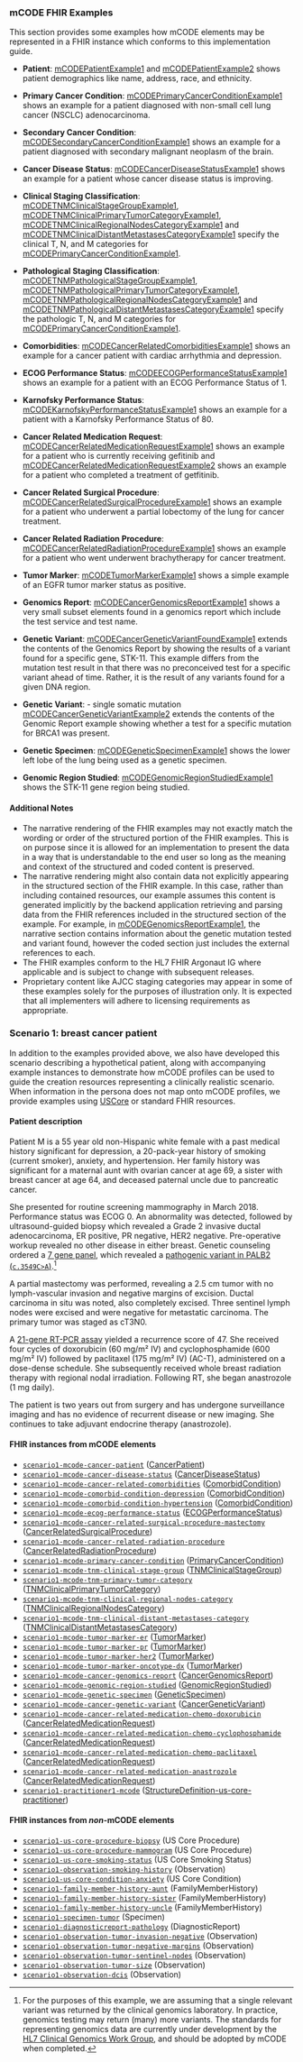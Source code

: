 ### mCODE FHIR Examples

This section provides some examples how mCODE elements may be represented in a FHIR instance which conforms to this implementation guide.

* **Patient**: <a href="Patient-mCODEPatientExample1.html">mCODEPatientExample1</a> and <a href="Patient-mCODEPatientExample2.html">mCODEPatientExample2</a>  shows patient demographics like name, address, race, and ethnicity.
* **Primary Cancer Condition**: <a href="Condition-mCODEPrimaryCancerConditionExample1.html">mCODEPrimaryCancerConditionExample1</a> shows an example for a patient diagnosed with non-small cell lung cancer (NSCLC) adenocarcinoma.
* **Secondary Cancer Condition**: <a href="Condition-mCODESecondaryCancerConditionExample1.html">mCODESecondaryCancerConditionExample1</a> shows an example for a patient diagnosed with secondary malignant neoplasm of the brain.
* **Cancer Disease Status**: <a href="Observation-mCODECancerDiseaseStatusExample1.html">mCODECancerDiseaseStatusExample1</a> shows an example for a patient whose cancer disease status is improving.
* **Clinical Staging Classification**: <a href="Observation-mCODETNMClinicalStageGroupExample1.html">mCODETNMClinicalStageGroupExample1</a>, <a href="Observation-mCODETNMClinicalPrimaryTumorCategoryExample1.html">mCODETNMClinicalPrimaryTumorCategoryExample1</a>, <a href="Observation-mCODETNMClinicalRegionalNodesCategoryExample1.html">mCODETNMClinicalRegionalNodesCategoryExample1</a> and <a href="Observation-mCODETNMClinicalDistantMetastasesCategoryExample1.html">mCODETNMClinicalDistantMetastasesCategoryExample1</a> specify the clinical T, N, and M categories for <a href="Condition-mCODEPrimaryCancerConditionExample1.html">mCODEPrimaryCancerConditionExample1</a>.

* **Pathological Staging Classification**: <a href="Observation-mCODETNMPathologicalStageGroupExample1.html">mCODETNMPathologicalStageGroupExample1</a>, <a href="Observation-mCODETNMPathologicalPrimaryTumorCategoryExample1.html">mCODETNMPathologicalPrimaryTumorCategoryExample1</a>, <a href="Observation-mCODETNMPathologicalRegionalNodesCategoryExample1.html">mCODETNMPathologicalRegionalNodesCategoryExample1</a> and <a href="Observation-mCODETNMPathologicalDistantMetastasesCategoryExample1.html">mCODETNMPathologicalDistantMetastasesCategoryExample1</a> specify the pathologic T, N, and M categories for <a href="Condition-mCODEPrimaryCancerConditionExample1.html">mCODEPrimaryCancerConditionExample1</a>.

* **Comorbidities**:  <a href="Observation-mCODECancerRelatedComorbiditiesExample1.html">mCODECancerRelatedComorbiditiesExample1</a> shows an example for a cancer patient with cardiac arrhythmia and depression.
 * **ECOG Performance Status**:  <a href="Observation-mCODEECOGPerformanceStatusExample1.html">mCODEECOGPerformanceStatusExample1</a> shows an example for a patient with an ECOG Performance Status of 1.
 * **Karnofsky Performance Status**: <a href="Observation-mCODEKarnofskyPerformanceStatusExample1.html">mCODEKarnofskyPerformanceStatusExample1</a> shows an example for a patient with a Karnofsky Performance Status of 80.
 * **Cancer Related Medication Request**: <a href="MedicationRequest-mCODECancerRelatedMedicationRequestExample1.html">mCODECancerRelatedMedicationRequestExample1</a> shows an example for a patient who is currently receiving gefitinib and <a href="MedicationRequest-mCODECancerRelatedMedicationRequestExample2.html">mCODECancerRelatedMedicationRequestExample2</a> shows an example for a patient who completed a treatment of getfitinib.
 * **Cancer Related Surgical Procedure**: <a href="Procedure-mCODECancerRelatedSurgicalProcedureExample1.html">mCODECancerRelatedSurgicalProcedureExample1</a> shows an example for a patient who underwent a partial lobectomy of the lung for cancer treatment.
  * **Cancer Related Radiation Procedure**: <a href="Procedure-mCODECancerRelatedRadiationProcedureExample1.html">mCODECancerRelatedRadiationProcedureExample1</a> shows an example for a patient who went underwent brachytherapy for cancer treatment.
 * **Tumor Marker**: <a href="Observation-mCODETumorMarkerExample1.html">mCODETumorMarkerExample1</a> shows a simple example of an EGFR tumor marker status as positive.
 * **Genomics Report**: <a href="DiagnosticReport-mCODECancerGenomicsReportExample1.html">mCODECancerGenomicsReportExample1</a> shows a very small subset elements found in a genomics report which include the test service and test name.
 * **Genetic Variant**: <a href="Observation-mCODECancerGeneticVariantExample1.html">mCODECancerGeneticVariantFoundExample1</a> extends the contents of the Genomics Report by showing the results of a variant found for a specific gene, STK-11. This example differs from the mutation test result in that there was no preconceived test for a specific variant ahead of time.  Rather, it is the result of any variants found for a given DNA region.
 * **Genetic Variant**: - single somatic mutation <a href="Observation-mCODECancerGeneticVariantExample2.html">mCODECancerGeneticVariantExample2</a> extends the contents of the Genomic Report example showing whether a test for a specific mutation for BRCA1 was present.
 * **Genetic Specimen**: <a href="Specimen-mCODEGeneticSpecimenExample1.html">mCODEGeneticSpecimenExample1</a> shows the lower left lobe of the lung being used as a genetic specimen.
 * **Genomic Region Studied**: <a href="Observation-mCODEGenomicRegionStudiedExample1.html">mCODEGenomicRegionStudiedExample1</a> shows the STK-11 gene region being studied.

#### Additional Notes

* The narrative rendering of the FHIR examples may not exactly match the wording or order of the structured portion of the FHIR examples. This is on purpose since it is allowed for an implementation to present the data in a way that is understandable to the end user so long as the meaning and context of the structured and coded content is preserved.
* The narrative rendering might also contain data not explicitly appearing in the structured section of the FHIR example.  In this case, rather than including contained resources, our example assumes this content is generated implicitly by the backend application retrieving and parsing data from the FHIR references included in the structured section of the example.  For example, in <a href="DiagnosticReport-mCODECancerGenomicsReportExample1.html">mCODEGenomicsReportExample1</a>, the narrative section contains information about the genetic mutation tested and variant found, however the coded section just includes the external references to each.
* The FHIR examples conform to the HL7 FHIR Argonaut IG where applicable and is subject to change with subsequent releases.
* Proprietary content like AJCC staging categories may appear in some of these examples solely for the purposes of illustration only. It is expected that all implementers will adhere to licensing requirements as appropriate.

### Scenario 1: breast cancer patient

In addition to the examples provided above, we also have developed this scenario describing a hypothetical patient, along with accompanying example instances to demonstrate how mCODE profiles can be used to guide the creation resources representing a clinically realistic scenario. When information in the persona does not map onto mCODE profiles, we provide examples using [USCore](http://hl7.org/fhir/us/core/index.html) or standard FHIR resources.

#### Patient description

Patient M is a 55 year old non-Hispanic white female with a past medical history significant for depression, a 20-pack-year history of smoking (current smoker), anxiety, and hypertension. Her family history was significant for a maternal aunt with ovarian cancer at age 69, a sister with breast cancer at age 64, and deceased paternal uncle due to pancreatic cancer.

She presented for routine screening mammography in March 2018. Performance status was ECOG 0. An abnormality was detected, followed by ultrasound-guided biopsy which revealed a Grade 2 invasive ductal adenocarcinoma, ER positive, PR negative, HER2 negative. Pre-operative workup revealed no other disease in either breast. Genetic counseling ordered a [7 gene panel](https://www.invitae.com/en/physician/tests/50001/), which revealed a [pathogenic variant in PALB2 (`c.3549C>A`)](https://www.ncbi.nlm.nih.gov/clinvar/variation/128144/).[^1]

[^1]: For the purposes of this example, we are assuming that a single relevant variant was returned by the clinical genomics laboratory. In practice, genomics testing may return (many) more variants. The standards for representing genomics data are currently under development by the [HL7 Clinical Genomics Work Group](https://confluence.hl7.org/display/CGW/WorkGroup+Home), and should be adopted by mCODE when completed.

A partial mastectomy was performed, revealing a 2.5 cm tumor with no lymph-vascular invasion and negative margins of excision. Ductal carcinoma in situ was noted, also completely excised. Three sentinel lymph nodes were excised and were negative for metastatic carcinoma. The primary tumor was staged as cT3N0.

A [21-gene RT-PCR assay](https://www.oncotypeiq.com/en-US/breast-cancer/healthcare-professionals/oncotype-dx-breast-recurrence-score/about-the-test) yielded a recurrence score of 47. She received four cycles of doxorubicin (60 mg/m² IV) and cyclophosphamide (600 mg/m² IV) followed by paclitaxel (175 mg/m² IV) (AC-T), administered on a dose-dense schedule. She subsequently received whole breast radiation therapy with regional nodal irradiation. Following RT, she began anastrozole (1 mg daily).

The patient is two years out from surgery and has undergone surveillance imaging and has no evidence of recurrent disease or new imaging. She continues to take adjuvant endocrine therapy (anastrozole).

#### FHIR instances from mCODE elements

* [`scenario1-mcode-cancer-patient`](Patient-scenario1-mcode-cancer-patient.html) ([CancerPatient])
* [`scenario1-mcode-cancer-disease-status`](Observation-scenario1-mcode-cancer-disease-status.html) ([CancerDiseaseStatus])
* [`scenario1-mcode-cancer-related-comorbidities`](Observation-scenario1-mcode-cancer-related-comorbidities.html) ([ComorbidCondition])
* [`scenario1-mcode-comorbid-condition-depression`](Condition-scenario1-mcode-comorbid-condition-depression.html) ([ComorbidCondition])
* [`scenario1-mcode-comorbid-condition-hypertension`](Condition-scenario1-mcode-comorbid-condition-hypertension.html) ([ComorbidCondition])
* [`scenario1-mcode-ecog-performance-status`](Observation-scenario1-mcode-ecog-performance-status.html) ([ECOGPerformanceStatus])
* [`scenario1-mcode-cancer-related-surgical-procedure-mastectomy`](Procedure-scenario1-mcode-cancer-related-surgical-procedure-mastectomy.html) ([CancerRelatedSurgicalProcedure])
* [`scenario1-mcode-cancer-related-radiation-procedure`](Procedure-scenario1-mcode-cancer-related-radiation-procedure.html) ([CancerRelatedRadiationProcedure])
* [`scenario1-mcode-primary-cancer-condition`](Condition-scenario1-mcode-primary-cancer-condition.html) ([PrimaryCancerCondition])
* [`scenario1-mcode-tnm-clinical-stage-group`](Observation-scenario1-mcode-tnm-clinical-stage-group.html) ([TNMClinicalStageGroup])
* [`scenario1-mcode-tnm-primary-tumor-category`](Observation-scenario1-mcode-tnm-primary-tumor-category.html) ([TNMClinicalPrimaryTumorCategory])
* [`scenario1-mcode-tnm-clinical-regional-nodes-category`](Observation-scenario1-mcode-tnm-clinical-regional-nodes-category.html) ([TNMClinicalRegionalNodesCategory])
* [`scenario1-mcode-tnm-clinical-distant-metastases-category`](Observation-scenario1-mcode-tnm-clinical-distant-metastases-category.html) ([TNMClinicalDistantMetastasesCategory])
* [`scenario1-mcode-tumor-marker-er`](Observation-scenario1-mcode-tumor-marker-er.html)  ([TumorMarker])
* [`scenario1-mcode-tumor-marker-pr`](Observation-scenario1-mcode-tumor-marker-pr.html)  ([TumorMarker])
* [`scenario1-mcode-tumor-marker-her2`](Observation-scenario1-mcode-tumor-marker-her2.html)  ([TumorMarker])
* [`scenario1-mcode-tumor-marker-oncotype-dx`](Observation-scenario1-mcode-tumor-marker-oncotype-dx.html)  ([TumorMarker])
* [`scenario1-mcode-cancer-genomics-report`](DiagnosticReport-scenario1-mcode-cancer-genomics-report.html) ([CancerGenomicsReport])
* [`scenario1-mcode-genomic-region-studied`](Observation-scenario1-mcode-genomic-region-studied.html) ([GenomicRegionStudied])
* [`scenario1-mcode-genetic-specimen`](Specimen-scenario1-mcode-genetic-specimen.html) ([GeneticSpecimen])
* [`scenario1-mcode-cancer-genetic-variant`](Observation-scenario1-mcode-cancer-genetic-variant.html) ([CancerGeneticVariant])
* [`scenario1-mcode-cancer-related-medication-chemo-doxorubicin`](MedicationRequest-scenario1-mcode-cancer-related-medication-chemo-doxorubicin.html) ([CancerRelatedMedicationRequest])
* [`scenario1-mcode-cancer-related-medication-chemo-cyclophosphamide`](MedicationRequest-scenario1-mcode-cancer-related-medication-chemo-cyclophosphamide.html) ([CancerRelatedMedicationRequest])
* [`scenario1-mcode-cancer-related-medication-chemo-paclitaxel`](MedicationRequest-scenario1-mcode-cancer-related-medication-chemo-paclitaxel.html) ([CancerRelatedMedicationRequest])
* [`scenario1-mcode-cancer-related-medication-anastrozole`](MedicationRequest-scenario1-mcode-cancer-related-medication-anastrozole.html) ([CancerRelatedMedicationRequest])
* [`scenario1-practitioner1-mcode`](Practitioner-scenario1-practitioner1-mcode.html) ([StructureDefinition-us-core-practitioner])

#### FHIR instances from _non_-mCODE elements

* [`scenario1-us-core-procedure-biopsy`](Procedure-scenario1-us-core-procedure-biopsy.html) (US Core Procedure)
* [`scenario1-us-core-procedure-mammogram`](Procedure-scenario1-us-core-procedure-mammogram.html) (US Core Procedure)
* [`scenario1-us-core-smoking-status`](Observation-scenario1-us-core-smoking-status.html) (US Core Smoking Status)
* [`scenario1-observation-smoking-history`](Observation-scenario1-observation-smoking-history.html) (Observation)
* [`scenario1-us-core-condition-anxiety`](Condition-scenario1-us-core-condition-anxiety.html) (US Core Condition)
* [`scenario1-family-member-history-aunt`](FamilyMemberHistory-scenario1-family-member-history-aunt.html) (FamilyMemberHistory)
* [`scenario1-family-member-history-sister`](FamilyMemberHistory-scenario1-family-member-history-sister.html) (FamilyMemberHistory)
* [`scenario1-family-member-history-uncle`](FamilyMemberHistory-scenario1-family-member-history-uncle.html) (FamilyMemberHistory)
* [`scenario1-specimen-tumor`](Specimen-scenario1-specimen-tumor.html) (Specimen)
* [`scenario1-diagnosticreport-pathology`](DiagnosticReport-scenario1-diagnosticreport-pathology.html) (DiagnosticReport)
* [`scenario1-observation-tumor-invasion-negative`](Observation-scenario1-observation-tumor-invasion-negative.html) (Observation)
* [`scenario1-observation-tumor-negative-margins`](Observation-scenario1-observation-tumor-negative-margins.html) (Observation)
* [`scenario1-observation-tumor-sentinel-nodes`](Observation-scenario1-observation-tumor-sentinel-nodes.html) (Observation)
* [`scenario1-observation-tumor-size`](Observation-scenario1-observation-tumor-size.html) (Observation)
* [`scenario1-observation-dcis`](Observation-scenario1-observation-tumor-dcis.html) (Observation)

[CancerDiseaseStatus]: StructureDefinition-mcode-cancer-disease-status.html
[CancerGeneticVariant]: StructureDefinition-mcode-cancer-genetic-variant.html
[CancerGenomicsReport]: StructureDefinition-mcode-cancer-genomics-report.html
[CancerPatient]: StructureDefinition-mcode-cancer-patient.html
[CancerRelatedMedicationRequest]: StructureDefinition-mcode-cancer-related-medication-request.html
[CancerRelatedRadiationProcedure]: StructureDefinition-mcode-cancer-related-radiation-procedure.html
[CancerRelatedSurgicalProcedure]: StructureDefinition-mcode-cancer-related-surgical-procedure.html
[ComorbidCondition]: StructureDefinition-mcode-cancer-related-comorbidities.html
[ECOGPerformanceStatus]: StructureDefinition-mcode-ecog-performance-status.html
[GeneticSpecimen]: StructureDefinition-mcode-genetic-specimen.html
[GenomicRegionStudied]: StructureDefinition-mcode-genomic-region-studied.html
[PrimaryCancerCondition]: StructureDefinition-mcode-primary-cancer-condition.html
[StructureDefinition-us-core-practitioner]: http://hl7.org/fhir/us/core/STU3.1/StructureDefinition-us-core-practitioner.html
[TNMClinicalDistantMetastasesCategory]: StructureDefinition-mcode-tnm-clinical-distant-metastases-category.html
[TNMClinicalPrimaryTumorCategory]: StructureDefinition-mcode-tnm-clinical-primary-tumor-category.html
[TNMClinicalRegionalNodesCategory]: StructureDefinition-mcode-tnm-clinical-regional-nodes-category.html
[TNMClinicalStageGroup]: StructureDefinition-mcode-tnm-clinical-stage-group.html
[TumorMarker]: StructureDefinition-mcode-tumor-marker.html
